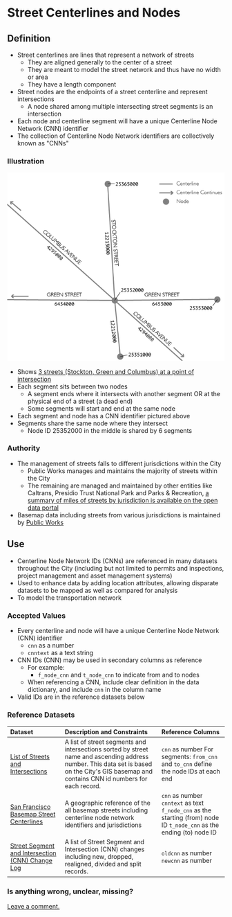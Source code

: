 # Street Centerlines and Nodes

## Definition

* Street centerlines are lines that represent a network of streets
  * They are aligned generally to the center of a street
  * They are meant to model the street network and thus have no width or area
  * They have a length component
* Street nodes are the endpoints of a street centerline and represent intersections
  * A node shared among multiple intersecting street segments is an intersection
* Each node and centerline segment will have a unique Centerline Node Network \(CNN\) identifier
* The collection of Centerline Node Network identifiers are collectively known as "CNNs"

### Illustration

![](../../.gitbook/assets/centerlines.png)

* Shows [3 streets \(Stockton, Green and Columbus\) at a point of intersection](http://bsm.sfdpw.org/mapviewer/?cnn=12212000,12213000,25351000,25352000,25352000,25353000,25365000,4294000,4295000,6453000,6454000)
* Each segment sits between two nodes
  * A segment ends where it intersects with another segment OR at the physical end of a street \(a dead end\)
  * Some segments will start and end at the same node
* Each segment and node has a CNN identifier pictured above
* Segments share the same node where they intersect
  * Node ID 25352000 in the middle is shared by 6 segments

### Authority

* The management of streets falls to different jurisdictions within the City
  * Public Works manages and maintains the majority of streets within the City 
  * The remaining are managed and maintained by other entities like Caltrans, Presidio Trust National Park and Parks & Recreation, [a summary of miles of streets by jurisdiction is available on the open data portal](https://data.sfgov.org/City-Infrastructure/Miles-Of-Streets/5s76-j52p)
* Basemap data including streets from various jurisdictions is maintained by [Public Works](http://sfpublicworks.org/)

## Use

* Centerline Node Network IDs \(CNNs\) are referenced in many datasets throughout the City \(including but not limited to permits and inspections, project management and asset management systems\) 
* Used to enhance data by adding location attributes, allowing disparate datasets to be mapped as well as compared for analysis
* To model the transportation network

### Accepted Values

* Every centerline and node will have a unique Centerline Node Network \(CNN\) identifier 
  * `cnn` as a number
  * `cnntext` as a text string
* CNN IDs \(CNN\) may be used in secondary columns as reference
  * For example:
    * `f_node_cnn` and `t_node_cnn` to indicate from and to nodes
  * When referencing a CNN, include clear definition in the data dictionary, and include `cnn` in the column name
* Valid IDs are in the reference datasets below

### Reference Datasets

| Dataset | Description and Constraints | Reference Columns |
| :--- | :--- | :--- |
| [List of Streets and Intersections](https://data.sfgov.org/Geographic-Locations-and-Boundaries/List-of-Streets-and-Intersections/pu5n-qu5c) | A list of street segments and intersections sorted by street name and ascending address number. This data set is based on the City's GIS basemap and contains CNN id numbers for each record. | `cnn` as number   For segments: `from_cnn` and `to_cnn` define the node IDs at each end |
| [San Francisco Basemap Street Centerlines](https://data.sfgov.org/Geographic-Locations-and-Boundaries/San-Francisco-Basemap-Street-Centerlines/7hfy-8sz8) | A geographic reference of the all basemap streets including centerline node network identifiers and jurisdictions | `cnn` as number   `cnntext` as text  `f_node_cnn` as the starting \(from\) node ID   `t_node_cnn` as the ending \(to\) node ID |
| [Street Segment and Intersection \(CNN\) Change Log](https://data.sfgov.org/Geographic-Locations-and-Boundaries/Street-Segment-and-Intersection-CNN-Change-Log/amiw-iisi) | A list of Street Segment and Intersection \(CNN\) changes including new, dropped, realigned, divided and split records. | `oldcnn` as number   `newcnn` as number |

### Is anything wrong, unclear, missing?

[Leave a comment.](https://github.com/DataSF/draft-publishing-standards/issues/new?title=Comment:Street-Centerlines-and-Nodes&body=Comment:Street-Centerlines-and-Nodes)

